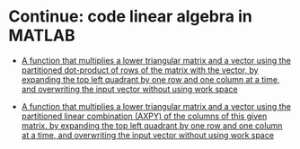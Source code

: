 # Continue: code linear algebra in MATLAB

- [A function that multiplies a lower triangular matrix and a vector using the partitioned dot-product of rows of the matrix with the vector, by expanding the top left quadrant by one row and one column at a time, and overwriting the input vector without using work space](Trmv_ln_unb_var1.m)

- [A function that multiplies a lower triangular matrix and a vector using the partitioned linear combination (AXPY) of the columns of this given matrix, by expanding the top left quadrant by one row and one column at a time, and overwriting the input vector without using work space](Trmv_ln_unb_var2.m)


